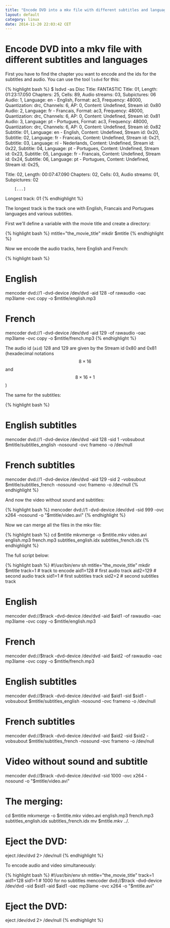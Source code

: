 ```yaml
---
title: "Encode DVD into a mkv file with different subtitles and languages"
layout: default
category: linux
date: 2014-11-20 22:03:42 CET
---
```


# Encode DVD into a mkv file with different subtitles and languages

First you have to find the chapter you want to encode and the ids for the subtitles and audio.
You can use the tool `lsdvd` for this:

{% highlight bash %}
$ lsdvd -as
Disc Title: FANTASTIC
Title: 01, Length: 01:23:17.050 Chapters: 25, Cells: 89, Audio streams: 03, Subpictures: 06
    Audio: 1, Language: en - English, Format: ac3, Frequency: 48000, Quantization: drc, Channels: 6, AP: 0, Content: Undefined, Stream id: 0x80
    Audio: 2, Language: fr - Francais, Format: ac3, Frequency: 48000, Quantization: drc, Channels: 6, AP: 0, Content: Undefined, Stream id: 0x81
    Audio: 3, Language: pt - Portugues, Format: ac3, Frequency: 48000, Quantization: drc, Channels: 6, AP: 0, Content: Undefined, Stream id: 0x82
    Subtitle: 01, Language: en - English, Content: Undefined, Stream id: 0x20, 
    Subtitle: 02, Language: fr - Francais, Content: Undefined, Stream id: 0x21, 
    Subtitle: 03, Language: nl - Nederlands, Content: Undefined, Stream id: 0x22, 
    Subtitle: 04, Language: pt - Portugues, Content: Undefined, Stream id: 0x23, 
    Subtitle: 05, Language: fr - Francais, Content: Undefined, Stream id: 0x24, 
    Subtitle: 06, Language: pt - Portugues, Content: Undefined, Stream id: 0x25, 

Title: 02, Length: 00:07:47.090 Chapters: 02, Cells: 03, Audio streams: 01, Subpictures: 02
        
        [...]

Longest track: 01
{% endhighlight %}

The longest track is the track one with English, Francais and Portugues languages and various subtitles.

First we'll define a variable with the movie title and create a directory:

{% highlight bash %}
mtitle="the_movie_title"
mkdir $mtitle
{% endhighlight %}

Now we encode the audio tracks, here English and French:

{% highlight bash %}
# English
mencoder dvd://1 -dvd-device /dev/dvd  -aid 128 -of rawaudio -oac mp3lame -ovc copy -o $mtitle/english.mp3
# French
mencoder dvd://1 -dvd-device /dev/dvd  -aid 129 -of rawaudio -oac mp3lame -ovc copy -o $mtitle/french.mp3
{% endhighlight %}

The audio id (`aid`) 128 and 129 are given by the Stream id 0x80 and 0x81 (hexadecimal notations $$8\times16$$ and $$8\times16+1$$)

The same for the subtitles:

{% highlight bash %}
# English subtitles
mencoder dvd://1 -dvd-device /dev/dvd  -aid 128 -sid 1 -vobsubout $mtitle/subtitles_english -nosound -ovc frameno -o /dev/null
# French subtitles
mencoder dvd://1 -dvd-device /dev/dvd  -aid 129 -sid 2 -vobsubout $mtitle/subtitles_french -nosound -ovc frameno -o /dev/null
{% endhighlight %}

And now the video without sound and subtitles:

{% highlight bash %}
mencoder dvd://1 -dvd-device /dev/dvd  -sid 999 -ovc x264 -nosound -o "$mtitle/video.avi"
{% endhighlight %}

Now we can merge all the files in the mkv file:

{% highlight bash %}
cd $mtitle
mkvmerge -o $mtitle.mkv video.avi english.mp3 french.mp3 subtitles_english.idx subtitles_french.idx
{% endhighlight %}

The full script below:

{% highlight bash %}
#!/usr/bin/env sh
mtitle="the_movie_title"
mkdir $mtitle
track=1 # track to encode
aid1=128 # first audio track
aid2=129 # second audio track
sid1=1 # first subtitles track
sid2=2 # second subtitles track
# English
mencoder dvd://$track -dvd-device /dev/dvd  -aid $aid1 -of rawaudio -oac mp3lame -ovc copy -o $mtitle/english.mp3
# French
mencoder dvd://$track -dvd-device /dev/dvd  -aid $aid2 -of rawaudio -oac mp3lame -ovc copy -o $mtitle/french.mp3
# English subtitles
mencoder dvd://$track -dvd-device /dev/dvd  -aid $aid1 -sid $sid1 -vobsubout $mtitle/subtitles_english -nosound -ovc frameno -o /dev/null
# French subtitles
mencoder dvd://$track -dvd-device /dev/dvd  -aid $aid2 -sid $sid2 -vobsubout $mtitle/subtitles_french -nosound -ovc frameno -o /dev/null
# Video without sound and subtitle
mencoder dvd://$track -dvd-device /dev/dvd  -sid 1000 -ovc x264 -nosound -o "$mtitle/video.avi"
# The merging:
cd $mtitle
mkvmerge -o $mtitle.mkv video.avi english.mp3 french.mp3 subtitles_english.idx subtitles_french.idx
mv $mtitle.mkv ../.
# Eject the DVD:
eject /dev/dvd 2> /dev/null
{% endhighlight %}

To encode audio and video simultaneously:

{% highlight bash %}
#!/usr/bin/env sh
mtitle="the_movie_title"
track=1
aid1=128
sid1=1 # 1000 for no subtitles
mencoder dvd://$track -dvd-device /dev/dvd -sid $sid1 -aid $aid1 -oac mp3lame -ovc x264 -o "$mtitle.avi"
# Eject the DVD:
eject /dev/dvd 2> /dev/null
{% endhighlight %}
